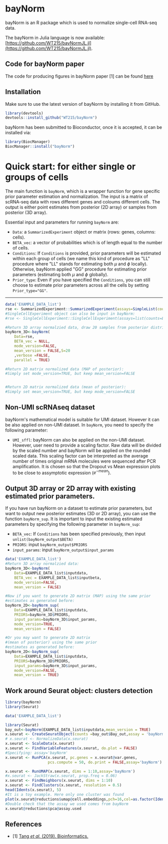# bayNorm

bayNorm is an R package which is used to normalize single-cell RNA-seq data. 

The bayNorm in Julia language is now available: [https://github.com/WT215/bayNormJL.jl](https://github.com/WT215/bayNormJL.jl).

## Code for bayNorm paper
The code for producing figures in bayNorm paper [1] can be found [here](https://github.com/WT215/bayNorm_papercode)

## Installation

Make sure to use the latest version of bayNorm by installing it from GitHub. 


```R
library(devtools)
devtools::install_github("WT215/bayNorm")
```

bayNorm has been submitted to Bioconductor, once it is accepted, it can be installed via:
```R
library(BiocManager)
BiocManager::install("bayNorm")
```


# Quick start: for either single or groups of cells
The main function is `bayNorm`, which is a wrapper function for  gene specific prior parameter estimation and normalization. The input is a matrix of scRNA-seq data with rows different genes and coloums different cells. The output is either point estimates from posterior (2D array) or samples from posterior (3D array). 

Essential input and parameters for running `bayNorm` are: 

* `Data`: a `SummarizedExperiment` object or matrix (rows: genes, columns: cells). 
* `BETA_vec`: a vector of probabilities which is of length equal to the number of cells. 
* `Conditions`: If `Conditions` is provided, prior parameters will be estimated within each group of cells (we name this kind of procedure as "LL" procedure where "LL" stands for estimating both $\mu$ and $\phi$ locally). Otherwise, bayNorm applied "GG" procedure for estimating prior parameters (estimating both $\mu$ and $\phi$ globally).
* `Prior_type`: Even if you have specified the `Conditions`, you can still choose to estimate prior parameters across all the cells by setting `Prior_type="GG"`.

***

   


```R
data('EXAMPLE_DATA_list')
rse <- SummarizedExperiment::SummarizedExperiment(assays=SimpleList(counts=EXAMPLE_DATA_list$inputdata[,seq(1,30)]))
#SingleCellExperiment object can also be input in bayNorm:
#rse <- SingleCellExperiment::SingleCellExperiment(assays=list(counts=EXAMPLE_DATA_list$inputdata))

#Return 3D array normalzied data, draw 20 samples from posterior distribution:
bayNorm_3D<-bayNorm(
    Data=rse,
    BETA_vec = NULL,
    mode_version=FALSE,
    mean_version = FALSE,S=20
    ,verbose =FALSE,
    parallel = TRUE)

#Return 2D matrix normalized data (MAP of posterior):
#Simply set mode_version=TRUE, but keep mean_version=FALSE


#Return 2D matrix normalized data (mean of posterior):
#Simply set mean_version=TRUE, but keep mode_version=FALSE
```

## Non-UMI scRNAseq dataset
bayNorm's mathematical model is suitable for UMI dataset. However it can be also applied on non-UMI dataset. In `bayNorm`, you need to specify the following parameter:
* `UMI_sffl`: bayNorm can also be applied on the non-UMI dataset. However, user need to provide a scaling factor. Raw data will be divided by the scaled number and bayNorm will be applied on the rounded scaled data. This scaling factor can be interpreted as the average number of times original mRNA molecules were sequenced after PCR amplification. It is chosen so that the Dropout vs Mean expression plots to be close to assymptotic expression ($e^{-mean}$).


## Output 3D array or 2D array with existing estimated prior parameters.
If you have run bayNorm on a dataset to estimate prior parameters, but want to output new posterior estimates (3D or 2D array), you can use the function `bayNorm_sup`. It is important to input the existing estimated parameters by specifying the following parameter in `bayNorm_sup`:
* `BETA_vec`: If `Conditions` has been specified previously, then input `unlist(bayNorm_output$BETA)`
* `PRIORS`: input `bayNorm_output$PRIORS`
* `input_params`: input `bayNorm_output$input_params`

```R
data('EXAMPLE_DATA_list')
#Return 3D array normalzied data:
bayNorm_3D<-bayNorm(
    Data=EXAMPLE_DATA_list$inputdata,
    BETA_vec = EXAMPLE_DATA_list$inputbeta,
    mode_version=FALSE,
    mean_version = FALSE)

#Now if you want to generate 2D matrix (MAP) using the same prior
#estimates as generated before:
bayNorm_2D<-bayNorm_sup(
    Data=EXAMPLE_DATA_list$inputdata,
    PRIORS=bayNorm_3D$PRIORS,
    input_params=bayNorm_3D$input_params,
    mode_version=TRUE,
    mean_version = FALSE)

#Or you may want to generate 2D matrix 
#(mean of posterior) using the same prior
#estimates as generated before:
bayNorm_2D<-bayNorm_sup(
    Data=EXAMPLE_DATA_list$inputdata,
    PRIORS=bayNorm_3D$PRIORS,
    input_params=bayNorm_3D$input_params,
    mode_version=FALSE,
    mean_version = TRUE)
```

## Work around Seurat object: clusters detection
```R
library(bayNorm)
library(Seurat)

data('EXAMPLE_DATA_list')

library(Seurat)
bay_out<-bayNorm(EXAMPLE_DATA_list$inputdata,mean_version = TRUE)
x.seurat <- CreateSeuratObject(counts =bay_out$Bay_out,assay = 'bayNorm')
# x.seurat <- NormalizeData(x.seurat)
x.seurat <- ScaleData(x.seurat)
x.seurat <- FindVariableFeatures(x.seurat, do.plot = FALSE)
#Specifying: assay='bayNorm'
x.seurat <- RunPCA(x.seurat, pc.genes = x.seurat@var.genes,
                   pcs.compute = 50, do.print = FALSE,assay='bayNorm')

x.seurat <- RunUMAP(x.seurat, dims = 1:10,assay='bayNorm')
#x.seurat <- JackStraw(x.seurat, prop.freq = 0.06)
x.seurat <- FindNeighbors(x.seurat, dims = 1:10)
x.seurat <- FindClusters(x.seurat, resolution = 0.5)
head(Idents(x.seurat), 5)
#It is a toy example. Here only one cluster was found
plot(x.seurat@reductions$umap@cell.embeddings,pch=16,col=as.factor(Idents(x.seurat)))
#Double check that the assay we used comes from bayNorm
x.seurat@reductions$pca@assay.used
```

## References

- [1] <a href="https://academic.oup.com/bioinformatics/advance-article/doi/10.1093/bioinformatics/btz726/5581401">Tang <em>et al.</em> (2019). Bioinformatics. </a>
